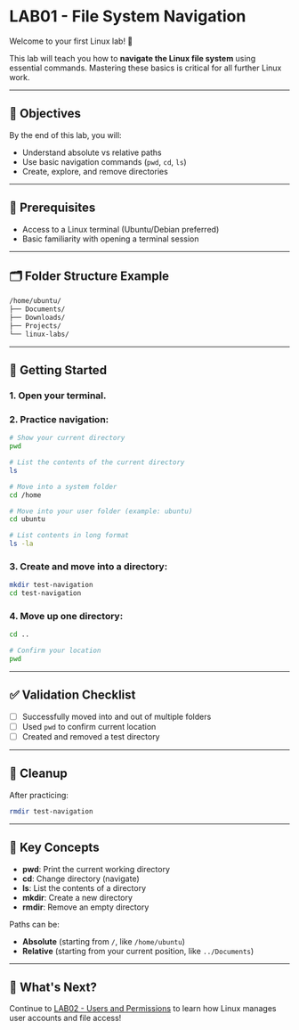 # LAB01 - File System Navigation

Welcome to your first Linux lab! 🐧

This lab will teach you how to **navigate the Linux file system** using essential commands. Mastering these basics is critical for all further Linux work.

---

## 🎯 Objectives

By the end of this lab, you will:
- Understand absolute vs relative paths
- Use basic navigation commands (`pwd`, `cd`, `ls`)
- Create, explore, and remove directories

---

## 🧰 Prerequisites

- Access to a Linux terminal (Ubuntu/Debian preferred)
- Basic familiarity with opening a terminal session

---

## 🗂️ Folder Structure Example

```bash
/home/ubuntu/
├── Documents/
├── Downloads/
├── Projects/
└── linux-labs/
```

---

## 🚀 Getting Started

### 1. Open your terminal.

### 2. Practice navigation:
```bash
# Show your current directory
pwd

# List the contents of the current directory
ls

# Move into a system folder
cd /home

# Move into your user folder (example: ubuntu)
cd ubuntu

# List contents in long format
ls -la
```

### 3. Create and move into a directory:
```bash
mkdir test-navigation
cd test-navigation
```

### 4. Move up one directory:
```bash
cd ..

# Confirm your location
pwd
```

---

## ✅ Validation Checklist

- [ ] Successfully moved into and out of multiple folders
- [ ] Used `pwd` to confirm current location
- [ ] Created and removed a test directory

---

## 🧹 Cleanup

After practicing:
```bash
rmdir test-navigation
```

---

## 🧠 Key Concepts

- **pwd**: Print the current working directory
- **cd**: Change directory (navigate)
- **ls**: List the contents of a directory
- **mkdir**: Create a new directory
- **rmdir**: Remove an empty directory

Paths can be:
- **Absolute** (starting from `/`, like `/home/ubuntu`)
- **Relative** (starting from your current position, like `../Documents`)

---

## 🔁 What's Next?
Continue to [LAB02 - Users and Permissions](../LAB02-Users-And-Permissions/README.md) to learn how Linux manages user accounts and file access!

